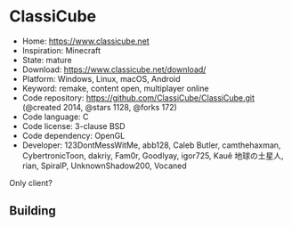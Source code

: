 # ClassiCube

- Home: https://www.classicube.net
- Inspiration: Minecraft
- State: mature
- Download: https://www.classicube.net/download/
- Platform: Windows, Linux, macOS, Android
- Keyword: remake, content open, multiplayer online
- Code repository: https://github.com/ClassiCube/ClassiCube.git (@created 2014, @stars 1128, @forks 172)
- Code language: C
- Code license: 3-clause BSD
- Code dependency: OpenGL
- Developer: 123DontMessWitMe, abb128, Caleb Butler, camthehaxman, CybertronicToon, dakriy, Fam0r, Goodlyay, igor725, Kauê 地球の土星人, rian, SpiralP, UnknownShadow200, Vocaned

Only client?

## Building
